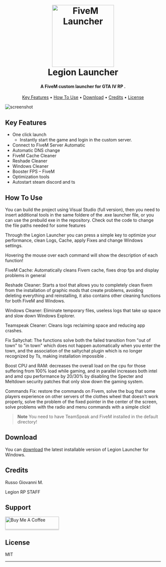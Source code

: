 
<h1 align="center">
  <br>
  <a href="https://www.legionrp.it/"><img src="https://www.legionrp.it/wp-content/uploads/2022/05/cropped-transparent_2-1-300x253.png" alt="FiveM Launcher" width="200"></a>
  <br>
  Legion Launcher
  <br>
</h1>

<h4 align="center">A FiveM custom launcher for GTA IV RP
.</h4>


<p align="center">
  <a href="#key-features">Key Features</a> •
  <a href="#how-to-use">How To Use</a> •
  <a href="#download">Download</a> •
  <a href="#credits">Credits</a> •
  <a href="#license">License</a>
</p>

![screenshot](https://www.legionrp.it/wp-content/uploads/2022/05/Cattura1.png)

## Key Features

* One click launch
  - Instantly start the game and login in the custom server.
* Connect to FiveM Server Automatic 
* Automatic DNS change
* FiveM Cache Cleaner
* Reshade Cleaner
* Windows Cleaner
* Booster FPS – FiveM
* Optimization tools
* Autostart steam discord and ts


## How To Use

You can build the project using Visual Studio (full version), then you need to insert additional tools in the same foldere of the .exe launcher file, or you can use the prebuild exe in the repository. Check out the code to change the file paths needed for some features


Through the Legion Launcher you can press a simple key to optimize your performance, clean Logs, Cache, apply Fixes and change Windows settings.

Hovering the mouse over each command will show the description of each function!

FiveM Cache: Automatically cleans Fivem cache, fixes drop fps and display problems in general

Reshade Cleaner: Starts a tool that allows you to completely clean fivem from the installation of graphic mods that create problems, avoiding deleting everything and reinstalling, it also contains other cleaning functions for both FiveM and Windows.

Windows Cleaner: Eliminate temporary files, useless logs that take up space and slow down Windows Explorer.

Teamspeak Cleaner: Cleans logs reclaiming space and reducing app crashes.

Fix Saltychat: The functions solve both the failed transition from "out of town" to "in town" which does not happen automatically when you enter the town, and the association of the saltychat plugin which is no longer recognized by Ts, making installation impossible .

Boost CPU and RAM: decreases the overall load on the cpu for those suffering from 100% load while gaming, and in parallel increases both intel and amd cpu performance by 20/30% by disabling the Specter and Meltdown security patches that only slow down the gaming system.

Commands Fix: restore the commands on Fivem, solve the bug that some players experience on other servers of the clothes wheel that doesn't work properly, solve the problem of the fixed pointer in the center of the screen, solve problems with the radio and menu commands with a simple click!

> **Note**
> You need to have TeamSpeak and FiveM installed in the default directory!


## Download

You can [download](https://www.legionrp.it/launcher/) the latest installable version of Legion Launcher for Windows.


## Credits

Russo Giovanni M.

Legion RP STAFF


## Support

<a href="https://discord.gg/legioncity" target="_blank"><img src="https://www.buymeacoffee.com/assets/img/custom_images/purple_img.png" alt="Buy Me A Coffee" style="height: 41px !important;width: 174px !important;box-shadow: 0px 3px 2px 0px rgba(190, 190, 190, 0.5) !important;-webkit-box-shadow: 0px 3px 2px 0px rgba(190, 190, 190, 0.5) !important;" ></a>


## License

MIT

---

